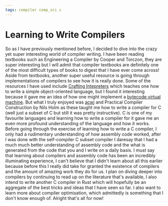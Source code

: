 ```yaml
---
tags: compiler comp_sci c
---
```


# Learning to Write Compilers

So as I have previously mentioned before, I decided to dive into the crazy yet super interesting world of compiler writing. I have been reading textbooks such as Engineering a Compiler by Cooper and Torczon, they are super interesting but I will admit that compiler textbooks are definitely one of the most difficult types of books to digest that I have ever come across! Aside from textbooks, another super useful resource is going through implementations of compilers to see how it is really done. Some of the resources I have used include [Crafting Intepreters](https://craftinginterpreters.com) which teaches one how to write a simple object-oriented language, but I found it interesting because it gave me an idea of how one might implement a [bytecode virtual machine](https://en.wikipedia.org/wiki/Bytecode). But what I truly enjoyed was [acwj](https://github.com/DoctorWkt/acwj) and Practical Compiler Construction by Nils Holm as these taught me how to write a compiler for C (well just a subset of C but still it was pretty instructive). C is one of my favourite languages and learning how to write a compiler for it gave me an even more profound understanding of the language and how it works. Before going through the exercise of learning how to write a C compiler, I only had a rudimentary understanding of how assembly code worked, after I was done with the self-compiler C subset compiler I daresay that I had a much much better understanding of assembly code and the what is generated from the code that you and I write on a daily basis. I must say that learning about compilers and assembly code has been an incredibly illuminating experience, I can't believe that I didn't learn about all this earlier because before this I really did take for granted the existence of compilers and the amount of amazing work they do for us. I plan on diving deeper into compilers by continuing to read up on the literature that's available, I also intend to write another C compiler in Rust which will hopefully be an aggregate of the best tricks and ideas that I have seen so far. I also want to learn more about compiler optimisation, which admittedly is something that I don't know enough of. Alright that's all for now!